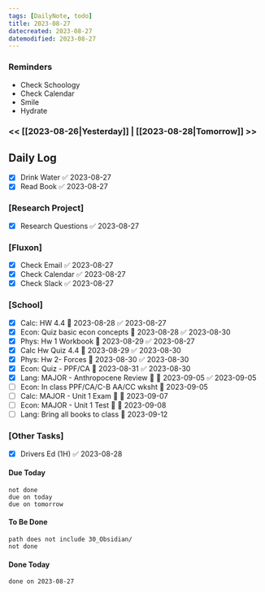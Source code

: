 ```yaml
---
tags: [DailyNote, todo]
title: 2023-08-27
datecreated: 2023-08-27
datemodified: 2023-08-27
---
```


### Reminders
- Check Schoology
- Check Calendar
- Smile
- Hydrate

### << [[2023-08-26|Yesterday]] | [[2023-08-28|Tomorrow]] >>

## Daily Log

- [x] Drink Water ✅ 2023-08-27
- [x] Read Book ✅ 2023-08-27

### [Research Project]

 - [x] Research Questions ✅ 2023-08-27

### [Fluxon]

- [x] Check Email ✅ 2023-08-27
- [x] Check Calendar ✅ 2023-08-27
- [x] Check Slack ✅ 2023-08-27

### [School]

- [x] Calc: HW 4.4 📅 2023-08-28 ✅ 2023-08-27
- [x] Econ: Quiz basic econ concepts 📅 2023-08-28 ✅ 2023-08-30
- [x] Phys: Hw 1 Workbook 📅 2023-08-29 ✅ 2023-08-27
- [x] Calc Hw Quiz 4.4 📅 2023-08-29 ✅ 2023-08-30
- [x] Phys: Hw 2- Forces 📅 2023-08-30 ✅ 2023-08-30
- [x] Econ: Quiz - PPF/CA 📅 2023-08-31 ✅ 2023-08-30
- [x] Lang: MAJOR - Anthropocene Review 🔺 📅 2023-09-05 ✅ 2023-09-05
- [ ] Econ: In class PPF/CA/C-B AA/CC wksht 📅 2023-09-05
- [ ] Calc: MAJOR - Unit 1 Exam 🔺 📅 2023-09-07
- [ ] Econ: MAJOR - Unit 1 Test 🔺 📅 2023-09-08
- [ ] Lang: Bring all books to class 📅 2023-09-12

### [Other Tasks]

- [x] Drivers Ed (1H) ✅ 2023-08-28

#### Due Today

```tasks
not done
due on today
due on tomorrow
```

#### To Be Done

```tasks
path does not include 30_Obsidian/
not done
```

#### Done Today

```tasks
done on 2023-08-27
```